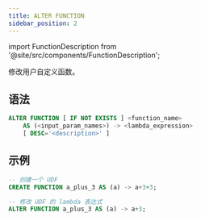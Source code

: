 ```yaml
---
title: ALTER FUNCTION
sidebar_position: 2
---
```

import FunctionDescription from '@site/src/components/FunctionDescription';

<FunctionDescription description="引入或更新于：v1.2.116"/>

修改用户自定义函数。

## 语法

```sql
ALTER FUNCTION [ IF NOT EXISTS ] <function_name> 
    AS (<input_param_names>) -> <lambda_expression> 
    [ DESC='<description>' ]
```

## 示例

```sql
-- 创建一个 UDF
CREATE FUNCTION a_plus_3 AS (a) -> a+3+3;

-- 修改 UDF 的 lambda 表达式
ALTER FUNCTION a_plus_3 AS (a) -> a+3;
```